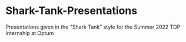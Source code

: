 # Shark-Tank-Presentations

Presentations given in the "Shark Tank" style for the Summer 2022 TDP Internship at Optum
